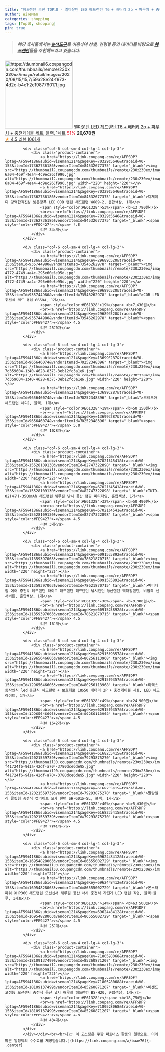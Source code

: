 ```yaml
---
title: "헤드랜턴 추천 TOP10 - 엘마운틴 LED 헤드랜턴 T6 + 배터리 2p + 파우치 + 충전케이블 세트, 블랙, 1세트"
author: WiseMan
categories: shopping
tags: [Top10, shopping]
pin: true
---
```


> ##### 해당 게시물에서는 [**분석도구**](https://itemscout.io/)를 이용하여 **성별**, **연령별** 등의 데이터를 바탕으로 [**헤드랜턴**](https://link.coupang.com/a/baae76)들을 추천해드리고 있습니다.
<div class="container"><div class="row">
            <div class="col-6 col-sm-4 col-lg-4 col-lg-3">
                <div class="product-container">
                    <a href="https://link.coupang.com/re/AFFSDP?lptag=AF5964186&subid=wiseman1214&pageKey=1452530095&traceid=V0-153&itemId=2500534349&vendorItemId=71685652359" target="_blank"><img src="https://thumbnail6.coupangcdn.com/thumbnails/remote/230x230ex/image/retail/images/2020/09/15/15/7/59a28e24-f973-4d2c-b4e1-2e198776017f.jpg" alt="https://thumbnail6.coupangcdn.com/thumbnails/remote/230x230ex/image/retail/images/2020/09/15/15/7/59a28e24-f973-4d2c-b4e1-2e198776017f.jpg" width="220" height="220"></a>
                    <a href="https://link.coupang.com/re/AFFSDP?lptag=AF5964186&subid=wiseman1214&pageKey=1452530095&traceid=V0-153&itemId=2500534349&vendorItemId=71685652359" target="_blank">엘마운틴 LED 헤드랜턴 T6 + 배터리 2p + 파우치 + 충전케이블 세트, 블랙, 1세트</a>
                    <span style="color:#E61328">51%</span> <b>26,670원</b>
                    <br><a href="https://link.coupang.com/re/AFFSDP?lptag=AF5964186&subid=wiseman1214&pageKey=1452530095&traceid=V0-153&itemId=2500534349&vendorItemId=71685652359" target="_blank"><span style="color:#FE9427">★</span> 4.5
                    리뷰 1061개</a>
                </div>
            </div>
            
            <div class="col-6 col-sm-4 col-lg-4 col-lg-3">
                <div class="product-container">
                    <a href="https://link.coupang.com/re/AFFSDP?lptag=AF5964186&subid=wiseman1214&pageKey=7032965646&traceid=V0-153&itemId=17362736186&vendorItemId=84532677375" target="_blank"><img src="https://thumbnail7.coupangcdn.com/thumbnails/remote/230x230ex/image/retail/images/2022/12/30/12/9/f4ccc8d9-6a04-469f-8ea4-4c9ec261f990.jpg" alt="https://thumbnail7.coupangcdn.com/thumbnails/remote/230x230ex/image/retail/images/2022/12/30/12/9/f4ccc8d9-6a04-469f-8ea4-4c9ec261f990.jpg" width="220" height="220"></a>
                    <a href="https://link.coupang.com/re/AFFSDP?lptag=AF5964186&subid=wiseman1214&pageKey=7032965646&traceid=V0-153&itemId=17362736186&vendorItemId=84532677375" target="_blank">디제이디 강력한직진성 넓은광폭 LED COB 랜턴 헤드랜턴 W689-2, 혼합색상, 1개</a>
                    <span style="color:#E61328">53%</span> <b>13,790원</b>
                    <br><a href="https://link.coupang.com/re/AFFSDP?lptag=AF5964186&subid=wiseman1214&pageKey=7032965646&traceid=V0-153&itemId=17362736186&vendorItemId=84532677375" target="_blank"><span style="color:#FE9427">★</span> 4.5
                    리뷰 344개</a>
                </div>
            </div>
            
            <div class="col-6 col-sm-4 col-lg-4 col-lg-3">
                <div class="product-container">
                    <a href="https://link.coupang.com/re/AFFSDP?lptag=AF5964186&subid=wiseman1214&pageKey=296893520&traceid=V0-153&itemId=935744980&vendorItemId=73546262978" target="_blank"><img src="https://thumbnail6.coupangcdn.com/thumbnails/remote/230x230ex/image/retail/images/2021/01/20/9/2/158c1796-4772-4749-aa4c-295e60e8e95d.jpg" alt="https://thumbnail6.coupangcdn.com/thumbnails/remote/230x230ex/image/retail/images/2021/01/20/9/2/158c1796-4772-4749-aa4c-295e60e8e95d.jpg" width="220" height="220"></a>
                    <a href="https://link.coupang.com/re/AFFSDP?lptag=AF5964186&subid=wiseman1214&pageKey=296893520&traceid=V0-153&itemId=935744980&vendorItemId=73546262978" target="_blank">COB LED 충전식 헤드 랜턴 6659A, 1개</a>
                    <span style="color:#E61328">19%</span> <b>7,630원</b>
                    <br><a href="https://link.coupang.com/re/AFFSDP?lptag=AF5964186&subid=wiseman1214&pageKey=296893520&traceid=V0-153&itemId=935744980&vendorItemId=73546262978" target="_blank"><span style="color:#FE9427">★</span> 4.5
                    리뷰 2570개</a>
                </div>
            </div>
            
            <div class="col-6 col-sm-4 col-lg-4 col-lg-3">
                <div class="product-container">
                    <a href="https://link.coupang.com/re/AFFSDP?lptag=AF5964186&subid=wiseman1214&pageKey=136993287&traceid=V0-153&itemId=965646074&vendorItemId=70252348396" target="_blank"><img src="https://thumbnail6.coupangcdn.com/thumbnails/remote/230x230ex/image/retail/images/1207289317880484-7d359604-1240-4628-8373-3eb12fc3a1e6.jpg" alt="https://thumbnail6.coupangcdn.com/thumbnails/remote/230x230ex/image/retail/images/1207289317880484-7d359604-1240-4628-8373-3eb12fc3a1e6.jpg" width="220" height="220"></a>
                    <a href="https://link.coupang.com/re/AFFSDP?lptag=AF5964186&subid=wiseman1214&pageKey=136993287&traceid=V0-153&itemId=965646074&vendorItemId=70252348396" target="_blank">크레모아 헤드랜턴 헤디2, 블랙, 1개</a>
                    <span style="color:#E61328">19%</span> <b>50,150원</b>
                    <br><a href="https://link.coupang.com/re/AFFSDP?lptag=AF5964186&subid=wiseman1214&pageKey=136993287&traceid=V0-153&itemId=965646074&vendorItemId=70252348396" target="_blank"><span style="color:#FE9427">★</span> 5.0
                    리뷰 1028개</a>
                </div>
            </div>
            
            <div class="col-6 col-sm-4 col-lg-4 col-lg-3">
                <div class="product-container">
                    <a href="https://link.coupang.com/re/AFFSDP?lptag=AF5964186&subid=wiseman1214&pageKey=6702164541&traceid=V0-153&itemId=15528109130&vendorItemId=82747322898" target="_blank"><img src="https://thumbnail9.coupangcdn.com/thumbnails/remote/230x230ex/image/vendor_inventory/d9ec/7d58caaf6f425298db8cda27dce5e01d72e10a5ffeb73ea48a20a9b773ed.jpg" alt="https://thumbnail9.coupangcdn.com/thumbnails/remote/230x230ex/image/vendor_inventory/d9ec/7d58caaf6f425298db8cda27dce5e01d72e10a5ffeb73ea48a20a9b773ed.jpg" width="220" height="220"></a>
                    <a href="https://link.coupang.com/re/AFFSDP?lptag=AF5964186&subid=wiseman1214&pageKey=6702164541&traceid=V0-153&itemId=15528109130&vendorItemId=82747322898" target="_blank">TKTD-02(4구)-3500mAh 헤드랜턴 해루질 낚시 등산 캠핑 피티타임, 혼합색상, 1개</a>
                    <span style="color:#E61328">32%</span> <b>50,490원</b>
                    <br><a href="https://link.coupang.com/re/AFFSDP?lptag=AF5964186&subid=wiseman1214&pageKey=6702164541&traceid=V0-153&itemId=15528109130&vendorItemId=82747322898" target="_blank"><span style="color:#FE9427">★</span> 4.5
                    리뷰 3개</a>
                </div>
            </div>
            
            <div class="col-6 col-sm-4 col-lg-4 col-lg-3">
                <div class="product-container">
                    <a href="https://link.coupang.com/re/AFFSDP?lptag=AF5964186&subid=wiseman1214&pageKey=6091575892&traceid=V0-153&itemId=11359397063&vendorItemId=78621870715" target="_blank"><img src="https://thumbnail8.coupangcdn.com/thumbnails/remote/230x230ex/image/vendor_inventory/efa1/a90ab3817f5faec9cd12d9e8ffa30af56546a4fdb7648f17f518711730a0.jpg" alt="https://thumbnail8.coupangcdn.com/thumbnails/remote/230x230ex/image/vendor_inventory/efa1/a90ab3817f5faec9cd12d9e8ffa30af56546a4fdb7648f17f518711730a0.jpg" width="220" height="220"></a>
                    <a href="https://link.coupang.com/re/AFFSDP?lptag=AF5964186&subid=wiseman1214&pageKey=6091575892&traceid=V0-153&itemId=11359397063&vendorItemId=78621870715" target="_blank">피티타임-에어 충전식 헤드랜턴 라이트 해드랜턴 해드렌턴 낚시랜턴 등산랜턴 백패킹랜턴, 비접촉 센서버튼, 혼합색상, 1개</a>
                    <span style="color:#E61328">30%</span> <b>9,900원</b>
                    <br><a href="https://link.coupang.com/re/AFFSDP?lptag=AF5964186&subid=wiseman1214&pageKey=6091575892&traceid=V0-153&itemId=11359397063&vendorItemId=78621870715" target="_blank"><span style="color:#FE9427">★</span> 4.5
                    리뷰 161개</a>
                </div>
            </div>
            
            <div class="col-6 col-sm-4 col-lg-4 col-lg-3">
                <div class="product-container">
                    <a href="https://link.coupang.com/re/AFFSDP?lptag=AF5964186&subid=wiseman1214&pageKey=6291569357&traceid=V0-153&itemId=12965646605&vendorItemId=80256113968" target="_blank"><img src="https://thumbnail8.coupangcdn.com/thumbnails/remote/230x230ex/image/vendor_inventory/4582/81ef3f4d97fb368bc8c2c4f13ac61db078a71b10171fb5b45d15c8216e55.jpg" alt="https://thumbnail8.coupangcdn.com/thumbnails/remote/230x230ex/image/vendor_inventory/4582/81ef3f4d97fb368bc8c2c4f13ac61db078a71b10171fb5b45d15c8216e55.jpg" width="220" height="220"></a>
                    <a href="https://link.coupang.com/re/AFFSDP?lptag=AF5964186&subid=wiseman1214&pageKey=6291569357&traceid=V0-153&itemId=12965646605&vendorItemId=80256113968" target="_blank">티렉스 동작인식 led 충전식 헤드랜턴 + 보호회로 18650 배터리 2P + 충전케이블 세트, LED 헤드라이트, 1개</a>
                    <span style="color:#E61328">49%</span> <b>24,900원</b>
                    <br><a href="https://link.coupang.com/re/AFFSDP?lptag=AF5964186&subid=wiseman1214&pageKey=6291569357&traceid=V0-153&itemId=12965646605&vendorItemId=80256113968" target="_blank"><span style="color:#FE9427">★</span> 4.5
                    리뷰 1642개</a>
                </div>
            </div>
            
            <div class="col-6 col-sm-4 col-lg-4 col-lg-3">
                <div class="product-container">
                    <a href="https://link.coupang.com/re/AFFSDP?lptag=AF5964186&subid=wiseman1214&pageKey=6168235415&traceid=V0-153&itemId=12021559739&vendorItemId=79293875270" target="_blank"><img src="https://thumbnail10.coupangcdn.com/thumbnails/remote/230x230ex/image/retail/images/3751550181358497-f41724f6-9d1a-42df-a704-3780dce6de95.jpg" alt="https://thumbnail10.coupangcdn.com/thumbnails/remote/230x230ex/image/retail/images/3751550181358497-f41724f6-9d1a-42df-a704-3780dce6de95.jpg" width="220" height="220"></a>
                    <a href="https://link.coupang.com/re/AFFSDP?lptag=AF5964186&subid=wiseman1214&pageKey=6168235415&traceid=V0-153&itemId=12021559739&vendorItemId=79293875270" target="_blank">말랑젤리 클립형 충전식 캡라이트 모자 랜턴 SH-G016-SL, 블랙, 1개</a>
                    <span style="color:#E61328">40%</span> <b>5,030원</b>
                    <br><a href="https://link.coupang.com/re/AFFSDP?lptag=AF5964186&subid=wiseman1214&pageKey=6168235415&traceid=V0-153&itemId=12021559739&vendorItemId=79293875270" target="_blank"><span style="color:#FE9427">★</span> 4.5
                    리뷰 7801개</a>
                </div>
            </div>
            
            <div class="col-6 col-sm-4 col-lg-4 col-lg-3">
                <div class="product-container">
                    <a href="https://link.coupang.com/re/AFFSDP?lptag=AF5964186&subid=wiseman1214&pageKey=6962448412&traceid=V0-153&itemId=16954828063&vendorItemId=86555002729" target="_blank"><img src="https://thumbnail10.coupangcdn.com/thumbnails/remote/230x230ex/image/vendor_inventory/c142/4b9e7b0f7de7a14b486e1640bcab1dabc9a41848c2351961a00256ad8e91.jpg" alt="https://thumbnail10.coupangcdn.com/thumbnails/remote/230x230ex/image/vendor_inventory/c142/4b9e7b0f7de7a14b486e1640bcab1dabc9a41848c2351961a00256ad8e91.jpg" width="220" height="220"></a>
                    <a href="https://link.coupang.com/re/AFFSDP?lptag=AF5964186&subid=wiseman1214&pageKey=6962448412&traceid=V0-153&itemId=16954828063&vendorItemId=86555002729" target="_blank">몬스터파워 XHP360 헤드랜턴 모션센서 해루질 등산 낚시 충전식 자전거 LED 랜턴 작업, 블랙+블루, 1세트</a>
                    <span style="color:#E61328">14%</span> <b>63,500원</b>
                    <br><a href="https://link.coupang.com/re/AFFSDP?lptag=AF5964186&subid=wiseman1214&pageKey=6962448412&traceid=V0-153&itemId=16954828063&vendorItemId=86555002729" target="_blank"><span style="color:#FE9427">★</span> 4.5
                    리뷰 257개</a>
                </div>
            </div>
            
            <div class="col-6 col-sm-4 col-lg-4 col-lg-3">
                <div class="product-container">
                    <a href="https://link.coupang.com/re/AFFSDP?lptag=AF5964186&subid=wiseman1214&pageKey=7180528068&traceid=V0-153&itemId=18109137499&vendorItemId=85260871207" target="_blank"><img src="https://thumbnail7.coupangcdn.com/thumbnails/remote/230x230ex/image/rs_quotation_api/ucbwyodm/0948029291ee4a2299e9408b6572527a.jpg" alt="https://thumbnail7.coupangcdn.com/thumbnails/remote/230x230ex/image/rs_quotation_api/ucbwyodm/0948029291ee4a2299e9408b6572527a.jpg" width="220" height="220"></a>
                    <a href="https://link.coupang.com/re/AFFSDP?lptag=AF5964186&subid=wiseman1214&pageKey=7180528068&traceid=V0-153&itemId=18109137499&vendorItemId=85260871207" target="_blank">비센드 고성능 모션센서 충전식 등산 낚시 해루질 헤드랜턴 BS-H20, 혼합색상, 1개</a>
                    <span style="color:#E61328"></span> <b>18,750원</b>
                    <br><a href="https://link.coupang.com/re/AFFSDP?lptag=AF5964186&subid=wiseman1214&pageKey=7180528068&traceid=V0-153&itemId=18109137499&vendorItemId=85260871207" target="_blank"><span style="color:#FE9427">★</span> 4.5
                    리뷰 434개</a>
                </div>
            </div>
            </div></div><br><br>[👉 이 포스팅은 쿠팡 파트너스 활동의 일환으로, 이에 따른 일정액의 수수료를 제공받습니다.](https://link.coupang.com/a/baae76){: .center}